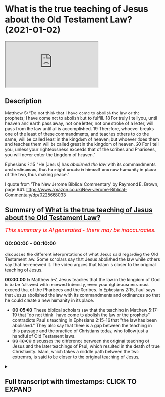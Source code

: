 # What is the true teaching of Jesus about the Old Testament Law? (2021-01-02)

<iframe loading='lazy' src='https://www.youtube.com/embed/yhJ_0dVmAEc'></iframe>

## Description

Matthew 5: 
“Do not think that I have come to abolish the law or the prophets; I have come not to abolish but to fulfill. 18 For truly I tell you, until heaven and earth pass away, not one letter, not one stroke of a letter, will pass from the law until all is accomplished. 19 Therefore, whoever breaks one of the least of these commandments, and teaches others to do the same, will be called least in the kingdom of heaven; but whoever does them and teaches them will be called great in the kingdom of heaven. 20 For I tell you, unless your righteousness exceeds that of the scribes and Pharisees, you will never enter the kingdom of heaven."

Ephesians 2:15
"He [Jesus] has *abolished the law* with its commandments and ordinances, that he might create in himself one new humanity in place of the two, thus making peace."

I quote from 'The New Jerome Biblical Commentary' by Raymond E. Brown, page 641. https://www.amazon.co.uk/New-Jerome-Biblical-Commentary/dp/0225668033

## Summary of [What is the true teaching of Jesus about the Old Testament Law?](https://www.youtube.com/watch?v=yhJ_0dVmAEc)


*<span style="color:red; font-size:125%">This summary is AI generated - there may be inaccuracies</span>. [](/)*

### <a onclick="modifyYTiframeseektime('0')">00:00:00</a> - <a onclick="modifyYTiframeseektime('600')">00:10:00</a>

 discusses the different interpretations of what Jesus said regarding the Old Testament law. Some scholars say that Jesus abolished the law while others say that he renewed it. The video argues that Islam is closer to the original teaching of Jesus.

**<a onclick="modifyYTiframeseektime('0')">00:00:00</a>** In Matthew 5-7, Jesus teaches that the law in the kingdom of God is to be followed with renewed intensity, even your righteousness must exceed that of the Pharisees and the Scribes. In Ephesians 2:15, Paul says that Jesus abolished the law with its commandments and ordinances so that he could create a new humanity in its place.
* **<a onclick="modifyYTiframeseektime('300')">00:05:00</a>** These biblical scholars say that the teaching in Matthew 5:17-19 that "do not think I have come to abolish the law or the prophets" contradicts Paul's teaching in Ephesians 2:15-16 that "the law has been abolished." They also say that there is a gap between the teaching in this passage and the practice of Christians today, who follow just a handful of Old Testament laws.
* **<a onclick="modifyYTiframeseektime('600')">00:10:00</a>** discusses the difference between the original teaching of Jesus and the later teachings of Paul, which resulted in the death of true Christianity. Islam, which takes a middle path between the two extremes, is said to be closer to the original teaching of Jesus.

<details><summary><h2>Full transcript with timestamps: CLICK TO EXPAND</h2></summary>

<a onclick="modifyYTiframeseektime('1')">0:00:01</a> hello and in this episode i want to ask  
<a onclick="modifyYTiframeseektime('4')">0:00:04</a> what is the true teaching of jesus  
<a onclick="modifyYTiframeseektime('7')">0:00:07</a> about the law the jewish lord this  
<a onclick="modifyYTiframeseektime('10')">0:00:10</a> is also called the torah which  
<a onclick="modifyYTiframeseektime('14')">0:00:14</a> was revealed to moses on mount sinai  
<a onclick="modifyYTiframeseektime('17')">0:00:17</a> containing  
<a onclick="modifyYTiframeseektime('18')">0:00:18</a> 613 commandments of the law  
<a onclick="modifyYTiframeseektime('21')">0:00:21</a> and of course jews have looked to to  
<a onclick="modifyYTiframeseektime('23')">0:00:23</a> this uh to obey these commandments  
<a onclick="modifyYTiframeseektime('25')">0:00:25</a> ever since then and what did jesus teach  
<a onclick="modifyYTiframeseektime('28')">0:00:28</a> about  
<a onclick="modifyYTiframeseektime('28')">0:00:28</a> obedience to the the laws because  
<a onclick="modifyYTiframeseektime('31')">0:00:31</a> today's christians  
<a onclick="modifyYTiframeseektime('32')">0:00:32</a> uh obey very few if any of them perhaps  
<a onclick="modifyYTiframeseektime('35')">0:00:35</a> the ten commandments maybe  
<a onclick="modifyYTiframeseektime('36')">0:00:36</a> uh but certainly not all 613  
<a onclick="modifyYTiframeseektime('40')">0:00:40</a> and also uh after looking at what jesus  
<a onclick="modifyYTiframeseektime('42')">0:00:42</a> taught i want to look at what paul  
<a onclick="modifyYTiframeseektime('44')">0:00:44</a> taught in the new testament  
<a onclick="modifyYTiframeseektime('46')">0:00:46</a> and then briefly consider what the quran  
<a onclick="modifyYTiframeseektime('48')">0:00:48</a> has to say  
<a onclick="modifyYTiframeseektime('49')">0:00:49</a> about the matter so if we look at the  
<a onclick="modifyYTiframeseektime('51')">0:00:51</a> gospel of matthew  
<a onclick="modifyYTiframeseektime('53')">0:00:53</a> chapter 5 jesus is presented  
<a onclick="modifyYTiframeseektime('56')">0:00:56</a> as teaching the following verse 17  
<a onclick="modifyYTiframeseektime('59')">0:00:59</a> onwards  
<a onclick="modifyYTiframeseektime('61')">0:01:01</a> do not think that i have come to abolish  
<a onclick="modifyYTiframeseektime('63')">0:01:03</a> the law  
<a onclick="modifyYTiframeseektime('64')">0:01:04</a> or the prophets i have not come to  
<a onclick="modifyYTiframeseektime('66')">0:01:06</a> abolish but to fulfill  
<a onclick="modifyYTiframeseektime('69')">0:01:09</a> for i for truly i tell you until heaven  
<a onclick="modifyYTiframeseektime('71')">0:01:11</a> and earth pass away  
<a onclick="modifyYTiframeseektime('73')">0:01:13</a> not one letter not one stroke of a  
<a onclick="modifyYTiframeseektime('76')">0:01:16</a> letter  
<a onclick="modifyYTiframeseektime('76')">0:01:16</a> will pass from the law until all is  
<a onclick="modifyYTiframeseektime('79')">0:01:19</a> accomplished  
<a onclick="modifyYTiframeseektime('80')">0:01:20</a> therefore whoever breaks one of the  
<a onclick="modifyYTiframeseektime('83')">0:01:23</a> least of these commandments  
<a onclick="modifyYTiframeseektime('84')">0:01:24</a> and teaches others to do the same will  
<a onclick="modifyYTiframeseektime('87')">0:01:27</a> be called  
<a onclick="modifyYTiframeseektime('88')">0:01:28</a> least in the kingdom of heaven but  
<a onclick="modifyYTiframeseektime('91')">0:01:31</a> whoever does them  
<a onclick="modifyYTiframeseektime('92')">0:01:32</a> and teaches them will be called great in  
<a onclick="modifyYTiframeseektime('94')">0:01:34</a> the kingdom of heaven  
<a onclick="modifyYTiframeseektime('96')">0:01:36</a> for i tell you unless your righteousness  
<a onclick="modifyYTiframeseektime('99')">0:01:39</a> exceeds that of the scribes  
<a onclick="modifyYTiframeseektime('101')">0:01:41</a> and pharisees you will never enter the  
<a onclick="modifyYTiframeseektime('104')">0:01:44</a> kingdom of heaven  
<a onclick="modifyYTiframeseektime('106')">0:01:46</a> now this passage is in the famous sermon  
<a onclick="modifyYTiframeseektime('110')">0:01:50</a> on the mount in matthew's gospel that's  
<a onclick="modifyYTiframeseektime('112')">0:01:52</a> matthew 5 through  
<a onclick="modifyYTiframeseektime('113')">0:01:53</a> to 7. so it seems pretty clear there  
<a onclick="modifyYTiframeseektime('115')">0:01:55</a> that the law  
<a onclick="modifyYTiframeseektime('116')">0:01:56</a> in the kingdom of god is to be followed  
<a onclick="modifyYTiframeseektime('119')">0:01:59</a> with a renewed intensity  
<a onclick="modifyYTiframeseektime('121')">0:02:01</a> even your righteousness must exceed that  
<a onclick="modifyYTiframeseektime('122')">0:02:02</a> of the pharisees and the scribes  
<a onclick="modifyYTiframeseektime('125')">0:02:05</a> and until heaven until the physical  
<a onclick="modifyYTiframeseektime('127')">0:02:07</a> passing away of the universe  
<a onclick="modifyYTiframeseektime('129')">0:02:09</a> itself not one jot or tittle  
<a onclick="modifyYTiframeseektime('132')">0:02:12</a> uh in the uh more more literal english  
<a onclick="modifyYTiframeseektime('135')">0:02:15</a> will pass  
<a onclick="modifyYTiframeseektime('136')">0:02:16</a> from the law itself so this means you  
<a onclick="modifyYTiframeseektime('139')">0:02:19</a> know for christians  
<a onclick="modifyYTiframeseektime('140')">0:02:20</a> or disciples of jesus you must obey the  
<a onclick="modifyYTiframeseektime('142')">0:02:22</a> law  
<a onclick="modifyYTiframeseektime('144')">0:02:24</a> now at the end of jesus ministry uh in  
<a onclick="modifyYTiframeseektime('146')">0:02:26</a> his last  
<a onclick="modifyYTiframeseektime('147')">0:02:27</a> uh recorded sermon to the crowds  
<a onclick="modifyYTiframeseektime('150')">0:02:30</a> according to matthew's gospel  
<a onclick="modifyYTiframeseektime('152')">0:02:32</a> this is matthew 23  
<a onclick="modifyYTiframeseektime('155')">0:02:35</a> jesus had this to say as well about the  
<a onclick="modifyYTiframeseektime('157')">0:02:37</a> law  
<a onclick="modifyYTiframeseektime('159')">0:02:39</a> jesus said to the said to the crowds and  
<a onclick="modifyYTiframeseektime('162')">0:02:42</a> to his disciples  
<a onclick="modifyYTiframeseektime('163')">0:02:43</a> the scribes and the pharisees sit on  
<a onclick="modifyYTiframeseektime('166')">0:02:46</a> moses's seat  
<a onclick="modifyYTiframeseektime('168')">0:02:48</a> that means they um they teach the law  
<a onclick="modifyYTiframeseektime('172')">0:02:52</a> therefore do whatever they teach you  
<a onclick="modifyYTiframeseektime('175')">0:02:55</a> and follow it but do not do as they do  
<a onclick="modifyYTiframeseektime('178')">0:02:58</a> for they do not practice what they  
<a onclick="modifyYTiframeseektime('180')">0:03:00</a> preach so here jesus is endorsing the  
<a onclick="modifyYTiframeseektime('182')">0:03:02</a> pharisees interpretation of the torah  
<a onclick="modifyYTiframeseektime('185')">0:03:05</a> and his disciples should follow their  
<a onclick="modifyYTiframeseektime('187')">0:03:07</a> teaching but of course their practice is  
<a onclick="modifyYTiframeseektime('189')">0:03:09</a> hypocritical they they're double  
<a onclick="modifyYTiframeseektime('190')">0:03:10</a> standard  
<a onclick="modifyYTiframeseektime('191')">0:03:11</a> so you don't do that but you practice  
<a onclick="modifyYTiframeseektime('193')">0:03:13</a> and follow what they teach  
<a onclick="modifyYTiframeseektime('195')">0:03:15</a> and then later in the same sermon in  
<a onclick="modifyYTiframeseektime('197')">0:03:17</a> verse 23 jesus  
<a onclick="modifyYTiframeseektime('199')">0:03:19</a> says woe to you scribes and pharisees  
<a onclick="modifyYTiframeseektime('202')">0:03:22</a> hypocrites for you tithe mint dil and  
<a onclick="modifyYTiframeseektime('205')">0:03:25</a> cumin  
<a onclick="modifyYTiframeseektime('206')">0:03:26</a> and have neglected the weightier matters  
<a onclick="modifyYTiframeseektime('209')">0:03:29</a> of the law  
<a onclick="modifyYTiframeseektime('209')">0:03:29</a> justice mercy and faith it is these  
<a onclick="modifyYTiframeseektime('213')">0:03:33</a> you ought to have practiced without  
<a onclick="modifyYTiframeseektime('216')">0:03:36</a> neglecting  
<a onclick="modifyYTiframeseektime('217')">0:03:37</a> the others so here we have the law is  
<a onclick="modifyYTiframeseektime('220')">0:03:40</a> interpreted by in a typical rabbinic  
<a onclick="modifyYTiframeseektime('221')">0:03:41</a> fashion jesus emphasizing some  
<a onclick="modifyYTiframeseektime('223')">0:03:43</a> principles of the torah  
<a onclick="modifyYTiframeseektime('225')">0:03:45</a> over others but he does say don't  
<a onclick="modifyYTiframeseektime('228')">0:03:48</a> neglect the others  
<a onclick="modifyYTiframeseektime('229')">0:03:49</a> so there's no sense here that anything  
<a onclick="modifyYTiframeseektime('231')">0:03:51</a> in the law has been abolished or in any  
<a onclick="modifyYTiframeseektime('233')">0:03:53</a> way  
<a onclick="modifyYTiframeseektime('234')">0:03:54</a> nullified or abrogated at all  
<a onclick="modifyYTiframeseektime('237')">0:03:57</a> um so that's jesus  
<a onclick="modifyYTiframeseektime('240')">0:04:00</a> so let's turn now to paul and see what  
<a onclick="modifyYTiframeseektime('244')">0:04:04</a> he has to say  
<a onclick="modifyYTiframeseektime('245')">0:04:05</a> about the law now paul has a lot to say  
<a onclick="modifyYTiframeseektime('247')">0:04:07</a> on the law in romans particularly in  
<a onclick="modifyYTiframeseektime('249')">0:04:09</a> galatians and  
<a onclick="modifyYTiframeseektime('250')">0:04:10</a> here and there everywhere and there's a  
<a onclick="modifyYTiframeseektime('252')">0:04:12</a> lot of scholarly  
<a onclick="modifyYTiframeseektime('253')">0:04:13</a> argument and controversy about how to  
<a onclick="modifyYTiframeseektime('255')">0:04:15</a> interpret what he means  
<a onclick="modifyYTiframeseektime('257')">0:04:17</a> but i i want to focus on a particular  
<a onclick="modifyYTiframeseektime('259')">0:04:19</a> passage which i think is unambiguous  
<a onclick="modifyYTiframeseektime('262')">0:04:22</a> in paul's letter to the ephesians  
<a onclick="modifyYTiframeseektime('264')">0:04:24</a> chapter 2  
<a onclick="modifyYTiframeseektime('265')">0:04:25</a> verse 15.  
<a onclick="modifyYTiframeseektime('268')">0:04:28</a> where he says about jesus he has  
<a onclick="modifyYTiframeseektime('271')">0:04:31</a> abolished the law  
<a onclick="modifyYTiframeseektime('272')">0:04:32</a> with its commandments and ordinances so  
<a onclick="modifyYTiframeseektime('275')">0:04:35</a> that he might  
<a onclick="modifyYTiframeseektime('276')">0:04:36</a> create in himself one new humanity in  
<a onclick="modifyYTiframeseektime('279')">0:04:39</a> place of the two  
<a onclick="modifyYTiframeseektime('280')">0:04:40</a> thus making peace and so on he's talking  
<a onclick="modifyYTiframeseektime('283')">0:04:43</a> here about how  
<a onclick="modifyYTiframeseektime('285')">0:04:45</a> the the dividing war as you would see it  
<a onclick="modifyYTiframeseektime('287')">0:04:47</a> between jew and gentile has been broken  
<a onclick="modifyYTiframeseektime('289')">0:04:49</a> down or destroyed this barrier has gone  
<a onclick="modifyYTiframeseektime('292')">0:04:52</a> but the point here  
<a onclick="modifyYTiframeseektime('293')">0:04:53</a> for our purposes he has abolished the  
<a onclick="modifyYTiframeseektime('296')">0:04:56</a> law with its commandment and ordinances  
<a onclick="modifyYTiframeseektime('299')">0:04:59</a> this is the mirror image the polar  
<a onclick="modifyYTiframeseektime('301')">0:05:01</a> opposite of what jesus says do not think  
<a onclick="modifyYTiframeseektime('303')">0:05:03</a> i have come to abolish the law  
<a onclick="modifyYTiframeseektime('305')">0:05:05</a> paul says he has come to abolish the law  
<a onclick="modifyYTiframeseektime('307')">0:05:07</a> you you couldn't get it as  
<a onclick="modifyYTiframeseektime('309')">0:05:09</a> uh contrast and contradiction between  
<a onclick="modifyYTiframeseektime('313')">0:05:13</a> matthews jesus um what paul teaches in  
<a onclick="modifyYTiframeseektime('316')">0:05:16</a> ephesians before i come to uh what the  
<a onclick="modifyYTiframeseektime('320')">0:05:20</a> quran  
<a onclick="modifyYTiframeseektime('321')">0:05:21</a> might say on this i just want to share  
<a onclick="modifyYTiframeseektime('323')">0:05:23</a> with you what  
<a onclick="modifyYTiframeseektime('325')">0:05:25</a> um top biblical scholars uh have said or  
<a onclick="modifyYTiframeseektime('328')">0:05:28</a> some top biblical scholars have said  
<a onclick="modifyYTiframeseektime('329')">0:05:29</a> about this very problem  
<a onclick="modifyYTiframeseektime('331')">0:05:31</a> and i want to reference this huge tome  
<a onclick="modifyYTiframeseektime('334')">0:05:34</a> it's called the new jerome biblical  
<a onclick="modifyYTiframeseektime('336')">0:05:36</a> commentary  
<a onclick="modifyYTiframeseektime('337')">0:05:37</a> edited by raymond brown and others this  
<a onclick="modifyYTiframeseektime('339')">0:05:39</a> is actually from my student days at  
<a onclick="modifyYTiframeseektime('341')">0:05:41</a> university  
<a onclick="modifyYTiframeseektime('343')">0:05:43</a> this is a text that i used now this is  
<a onclick="modifyYTiframeseektime('345')">0:05:45</a> not any old commentary  
<a onclick="modifyYTiframeseektime('348')">0:05:48</a> this is a roman catholic commentary and  
<a onclick="modifyYTiframeseektime('350')">0:05:50</a> it contains uh  
<a onclick="modifyYTiframeseektime('352')">0:05:52</a> on the uh inside cover the imprimiter  
<a onclick="modifyYTiframeseektime('355')">0:05:55</a> and primitive is an official declaration  
<a onclick="modifyYTiframeseektime('357')">0:05:57</a> by the roman catholic church  
<a onclick="modifyYTiframeseektime('359')">0:05:59</a> that this is a prude for publication so  
<a onclick="modifyYTiframeseektime('361')">0:06:01</a> this is an official roman catholic  
<a onclick="modifyYTiframeseektime('363')">0:06:03</a> doctrine uh document and on the uh in  
<a onclick="modifyYTiframeseektime('366')">0:06:06</a> the contents page  
<a onclick="modifyYTiframeseektime('368')">0:06:08</a> it has a forward two forwards by two  
<a onclick="modifyYTiframeseektime('371')">0:06:11</a> cardinals of the church so they're the  
<a onclick="modifyYTiframeseektime('373')">0:06:13</a> highest authorities in the church  
<a onclick="modifyYTiframeseektime('375')">0:06:15</a> under the pope cardinal uh martini  
<a onclick="modifyYTiframeseektime('378')">0:06:18</a> and cardinal beer have both written  
<a onclick="modifyYTiframeseektime('380')">0:06:20</a> forwards or introductions  
<a onclick="modifyYTiframeseektime('382')">0:06:22</a> to this so this is a kind of official  
<a onclick="modifyYTiframeseektime('385')">0:06:25</a> roman catholic  
<a onclick="modifyYTiframeseektime('386')">0:06:26</a> text and uh the people on it  
<a onclick="modifyYTiframeseektime('390')">0:06:30</a> uh who are edited raymond brown joseph  
<a onclick="modifyYTiframeseektime('392')">0:06:32</a> it's meyer  
<a onclick="modifyYTiframeseektime('394')">0:06:34</a> are both um catholic priests and raymond  
<a onclick="modifyYTiframeseektime('397')">0:06:37</a> brown i heard lecture  
<a onclick="modifyYTiframeseektime('398')">0:06:38</a> at oxford university once so on this  
<a onclick="modifyYTiframeseektime('401')">0:06:41</a> passage  
<a onclick="modifyYTiframeseektime('402')">0:06:42</a> in matthew's gospel chapter 5  
<a onclick="modifyYTiframeseektime('405')">0:06:45</a> verse 17 onwards i'll just read to you  
<a onclick="modifyYTiframeseektime('408')">0:06:48</a> what  
<a onclick="modifyYTiframeseektime('408')">0:06:48</a> they say because it actually makes  
<a onclick="modifyYTiframeseektime('411')">0:06:51</a> reference to islam as well  
<a onclick="modifyYTiframeseektime('412')">0:06:52</a> fascinating so remember jesus says in  
<a onclick="modifyYTiframeseektime('415')">0:06:55</a> matthew 5  
<a onclick="modifyYTiframeseektime('416')">0:06:56</a> do not think i have come to abolish the  
<a onclick="modifyYTiframeseektime('418')">0:06:58</a> law or the prophets  
<a onclick="modifyYTiframeseektime('420')">0:07:00</a> and these official catholic  
<a onclick="modifyYTiframeseektime('423')">0:07:03</a> biblical scholars say these verses give  
<a onclick="modifyYTiframeseektime('426')">0:07:06</a> the basic  
<a onclick="modifyYTiframeseektime('427')">0:07:07</a> legal principles of the sermon the  
<a onclick="modifyYTiframeseektime('429')">0:07:09</a> sermon on the mount  
<a onclick="modifyYTiframeseektime('431')">0:07:11</a> they are the most controversial verses  
<a onclick="modifyYTiframeseektime('433')">0:07:13</a> in matthew and there is no consensus on  
<a onclick="modifyYTiframeseektime('436')">0:07:16</a> their interpretation  
<a onclick="modifyYTiframeseektime('437')">0:07:17</a> the interpreter must try to state the  
<a onclick="modifyYTiframeseektime('439')">0:07:19</a> problem clearly  
<a onclick="modifyYTiframeseektime('440')">0:07:20</a> and to provide a historically honest  
<a onclick="modifyYTiframeseektime('442')">0:07:22</a> judgment even at the price  
<a onclick="modifyYTiframeseektime('444')">0:07:24</a> of theological tidiness see this is what  
<a onclick="modifyYTiframeseektime('447')">0:07:27</a> i like about these scholars  
<a onclick="modifyYTiframeseektime('449')">0:07:29</a> even though they're committed christians  
<a onclick="modifyYTiframeseektime('450')">0:07:30</a> they're priests they're speaking on  
<a onclick="modifyYTiframeseektime('451')">0:07:31</a> behalf of the church at the highest  
<a onclick="modifyYTiframeseektime('453')">0:07:33</a> levels  
<a onclick="modifyYTiframeseektime('454')">0:07:34</a> they want to be honest okay they're not  
<a onclick="modifyYTiframeseektime('456')">0:07:36</a> trying to cover over or pretend  
<a onclick="modifyYTiframeseektime('459')">0:07:39</a> uh that jesus said something other than  
<a onclick="modifyYTiframeseektime('460')">0:07:40</a> he does and typically in my view  
<a onclick="modifyYTiframeseektime('462')">0:07:42</a> christians tend to  
<a onclick="modifyYTiframeseektime('464')">0:07:44</a> be very try to cover over this passage  
<a onclick="modifyYTiframeseektime('467')">0:07:47</a> and pretend it doesn't say what it  
<a onclick="modifyYTiframeseektime('468')">0:07:48</a> obviously does say  
<a onclick="modifyYTiframeseektime('470')">0:07:50</a> and so let's continue the problem arises  
<a onclick="modifyYTiframeseektime('472')">0:07:52</a> because the plain sense of the words  
<a onclick="modifyYTiframeseektime('475')">0:07:55</a> is that jesus affirms the abiding  
<a onclick="modifyYTiframeseektime('478')">0:07:58</a> validity of the torah  
<a onclick="modifyYTiframeseektime('480')">0:08:00</a> but this contradicts paul e.g  
<a onclick="modifyYTiframeseektime('484')">0:08:04</a> galatians 2 15 16 romans 3 21-31  
<a onclick="modifyYTiframeseektime('489')">0:08:09</a> moreover no major christian church  
<a onclick="modifyYTiframeseektime('492')">0:08:12</a> requires observance of  
<a onclick="modifyYTiframeseektime('493')">0:08:13</a> all 613 precepts of the old testament  
<a onclick="modifyYTiframeseektime('497')">0:08:17</a> law  
<a onclick="modifyYTiframeseektime('498')">0:08:18</a> ethical and ceremonial but only the  
<a onclick="modifyYTiframeseektime('501')">0:08:21</a> ethical commandments such as the  
<a onclick="modifyYTiframeseektime('502')">0:08:22</a> decalogue that's the ten commandments  
<a onclick="modifyYTiframeseektime('505')">0:08:25</a> and the commandments to love god and  
<a onclick="modifyYTiframeseektime('507')">0:08:27</a> neighbor which is in leviticus and  
<a onclick="modifyYTiframeseektime('508')">0:08:28</a> deuteronomy  
<a onclick="modifyYTiframeseektime('510')">0:08:30</a> thus there is a gap between the teaching  
<a onclick="modifyYTiframeseektime('512')">0:08:32</a> here  
<a onclick="modifyYTiframeseektime('513')">0:08:33</a> in this passage in matthew and the  
<a onclick="modifyYTiframeseektime('515')">0:08:35</a> teaching and practice of the churches  
<a onclick="modifyYTiframeseektime('518')">0:08:38</a> the position adopted here is the  
<a onclick="modifyYTiframeseektime('520')">0:08:40</a> following there are  
<a onclick="modifyYTiframeseektime('521')">0:08:41</a> there are contradictions within the new  
<a onclick="modifyYTiframeseektime('524')">0:08:44</a> testament on penultimate matters  
<a onclick="modifyYTiframeseektime('527')">0:08:47</a> by penalty matters they mean on things  
<a onclick="modifyYTiframeseektime('529')">0:08:49</a> that are just not ultimate  
<a onclick="modifyYTiframeseektime('530')">0:08:50</a> importance but just short of that of  
<a onclick="modifyYTiframeseektime('532')">0:08:52</a> secondary ultimate importance  
<a onclick="modifyYTiframeseektime('534')">0:08:54</a> so it's frankly acknowledging that there  
<a onclick="modifyYTiframeseektime('536')">0:08:56</a> are contradictions  
<a onclick="modifyYTiframeseektime('538')">0:08:58</a> and that jesus teaching  
<a onclick="modifyYTiframeseektime('541')">0:09:01</a> in this passage contradicts paul  
<a onclick="modifyYTiframeseektime('546')">0:09:06</a> then just to continue this whole passage  
<a onclick="modifyYTiframeseektime('548')">0:09:08</a> is extraordinary  
<a onclick="modifyYTiframeseektime('550')">0:09:10</a> um and then it says  
<a onclick="modifyYTiframeseektime('553')">0:09:13</a> that the uh the verses in this passage  
<a onclick="modifyYTiframeseektime('557')">0:09:17</a> reflect the outlook of jewish  
<a onclick="modifyYTiframeseektime('559')">0:09:19</a> christianity  
<a onclick="modifyYTiframeseektime('561')">0:09:21</a> which as a separate movement was  
<a onclick="modifyYTiframeseektime('563')">0:09:23</a> eventually defeated  
<a onclick="modifyYTiframeseektime('564')">0:09:24</a> by paulinism paulism is paul's own views  
<a onclick="modifyYTiframeseektime('568')">0:09:28</a> and died out perhaps to be reborn in a  
<a onclick="modifyYTiframeseektime('572')">0:09:32</a> different form  
<a onclick="modifyYTiframeseektime('572')">0:09:32</a> as islam wow that that's quite  
<a onclick="modifyYTiframeseektime('576')">0:09:36</a> quite a confession that the jewish jesus  
<a onclick="modifyYTiframeseektime('578')">0:09:38</a> is teaching  
<a onclick="modifyYTiframeseektime('579')">0:09:39</a> in matthew's gospel uh was ultimately  
<a onclick="modifyYTiframeseektime('582')">0:09:42</a> defeated by paul's teaching in ephesians  
<a onclick="modifyYTiframeseektime('584')">0:09:44</a> the law has been up that's why  
<a onclick="modifyYTiframeseektime('585')">0:09:45</a> christians don't follow the law  
<a onclick="modifyYTiframeseektime('586')">0:09:46</a> uh today they followed just perhaps a  
<a onclick="modifyYTiframeseektime('588')">0:09:48</a> handful of laws from the ten  
<a onclick="modifyYTiframeseektime('590')">0:09:50</a> commandments and ignore all the others  
<a onclick="modifyYTiframeseektime('592')">0:09:52</a> the laws about not eating pork uh the  
<a onclick="modifyYTiframeseektime('594')">0:09:54</a> laws about circumcision  
<a onclick="modifyYTiframeseektime('596')">0:09:56</a> uh the laws about a whole range of  
<a onclick="modifyYTiframeseektime('598')">0:09:58</a> things that they they they consider  
<a onclick="modifyYTiframeseektime('599')">0:09:59</a> this abolish because paul says so  
<a onclick="modifyYTiframeseektime('602')">0:10:02</a> but this original jewish christianity  
<a onclick="modifyYTiframeseektime('606')">0:10:06</a> was eventually defeated by paul's views  
<a onclick="modifyYTiframeseektime('609')">0:10:09</a> and died out  
<a onclick="modifyYTiframeseektime('610')">0:10:10</a> as we know it did perhaps to be reborn  
<a onclick="modifyYTiframeseektime('613')">0:10:13</a> in a different form as islam isn't it  
<a onclick="modifyYTiframeseektime('616')">0:10:16</a> interesting  
<a onclick="modifyYTiframeseektime('617')">0:10:17</a> so they say there's in a sense you one  
<a onclick="modifyYTiframeseektime('619')">0:10:19</a> could say to simplify  
<a onclick="modifyYTiframeseektime('621')">0:10:21</a> that the teaching of jesus here finds  
<a onclick="modifyYTiframeseektime('623')">0:10:23</a> its ultimate uh  
<a onclick="modifyYTiframeseektime('625')">0:10:25</a> presence in today's world in islam  
<a onclick="modifyYTiframeseektime('628')">0:10:28</a> not in the churches isn't that  
<a onclick="modifyYTiframeseektime('630')">0:10:30</a> interesting remember this is an official  
<a onclick="modifyYTiframeseektime('631')">0:10:31</a> roman catholic doctrine  
<a onclick="modifyYTiframeseektime('633')">0:10:33</a> endorsed at the highest levels  
<a onclick="modifyYTiframeseektime('636')">0:10:36</a> um so what does the quran say so  
<a onclick="modifyYTiframeseektime('640')">0:10:40</a> we have two extreme but we have two  
<a onclick="modifyYTiframeseektime('642')">0:10:42</a> extreme views here  
<a onclick="modifyYTiframeseektime('643')">0:10:43</a> at the extremes we have the view on the  
<a onclick="modifyYTiframeseektime('645')">0:10:45</a> one hand of jesus in matthew  
<a onclick="modifyYTiframeseektime('648')">0:10:48</a> that in the kingdom of god which jesus  
<a onclick="modifyYTiframeseektime('650')">0:10:50</a> was calling people to enter remember  
<a onclick="modifyYTiframeseektime('653')">0:10:53</a> this wasn't the old covenant this was  
<a onclick="modifyYTiframeseektime('656')">0:10:56</a> what jesus was preaching if you look at  
<a onclick="modifyYTiframeseektime('657')">0:10:57</a> matthew mark and luke this was the  
<a onclick="modifyYTiframeseektime('659')">0:10:59</a> substance of his message calling people  
<a onclick="modifyYTiframeseektime('661')">0:11:01</a> to believe in the god is bringing a new  
<a onclick="modifyYTiframeseektime('663')">0:11:03</a> thing into being  
<a onclick="modifyYTiframeseektime('665')">0:11:05</a> through the kingdom of god and in that  
<a onclick="modifyYTiframeseektime('668')">0:11:08</a> kingdom  
<a onclick="modifyYTiframeseektime('669')">0:11:09</a> there is an intensified renewed  
<a onclick="modifyYTiframeseektime('671')">0:11:11</a> obedience to the torah  
<a onclick="modifyYTiframeseektime('673')">0:11:13</a> which of course christians don't follow  
<a onclick="modifyYTiframeseektime('675')">0:11:15</a> anymore  
<a onclick="modifyYTiframeseektime('676')">0:11:16</a> paul says the opposite that he has  
<a onclick="modifyYTiframeseektime('679')">0:11:19</a> abolished he  
<a onclick="modifyYTiframeseektime('680')">0:11:20</a> jesus has abolished the law with its  
<a onclick="modifyYTiframeseektime('682')">0:11:22</a> commandments  
<a onclick="modifyYTiframeseektime('683')">0:11:23</a> and what does the quran say well  
<a onclick="modifyYTiframeseektime('686')">0:11:26</a> strangely  
<a onclick="modifyYTiframeseektime('687')">0:11:27</a> it takes a middle path in chapter  
<a onclick="modifyYTiframeseektime('691')">0:11:31</a> 3 verse 50 it has jesus say i have come  
<a onclick="modifyYTiframeseektime('695')">0:11:35</a> to confirm the truth of the torah which  
<a onclick="modifyYTiframeseektime('698')">0:11:38</a> preceded me  
<a onclick="modifyYTiframeseektime('700')">0:11:40</a> and to make some things lawful to you  
<a onclick="modifyYTiframeseektime('702')">0:11:42</a> which used to be  
<a onclick="modifyYTiframeseektime('703')">0:11:43</a> forbidden interesting  
<a onclick="modifyYTiframeseektime('707')">0:11:47</a> so jesus affirms the torah continuing  
<a onclick="modifyYTiframeseektime('709')">0:11:49</a> validity of it  
<a onclick="modifyYTiframeseektime('710')">0:11:50</a> but there are some things which  
<a onclick="modifyYTiframeseektime('714')">0:11:54</a> used to be forbidden that he makes  
<a onclick="modifyYTiframeseektime('717')">0:11:57</a> lawful very interesting so it's neither  
<a onclick="modifyYTiframeseektime('720')">0:12:00</a> the extreme of matthew who says that you  
<a onclick="modifyYTiframeseektime('723')">0:12:03</a> obey all of the law if you're a disciple  
<a onclick="modifyYTiframeseektime('725')">0:12:05</a> of jesus nor paul says you don't obey  
<a onclick="modifyYTiframeseektime('726')">0:12:06</a> any of it  
<a onclick="modifyYTiframeseektime('727')">0:12:07</a> in effect has been abolished but you the  
<a onclick="modifyYTiframeseektime('729')">0:12:09</a> law  
<a onclick="modifyYTiframeseektime('730')">0:12:10</a> is invalid it is still uh in force  
<a onclick="modifyYTiframeseektime('733')">0:12:13</a> some bits and pieces of the law have  
<a onclick="modifyYTiframeseektime('735')">0:12:15</a> been made lawful  
<a onclick="modifyYTiframeseektime('737')">0:12:17</a> to you as to what those uh elements are  
<a onclick="modifyYTiframeseektime('740')">0:12:20</a> that's another subject it seems to be  
<a onclick="modifyYTiframeseektime('744')">0:12:24</a> um a fascinating middle path between the  
<a onclick="modifyYTiframeseektime('747')">0:12:27</a> two  
<a onclick="modifyYTiframeseektime('747')">0:12:27</a> extremes and um i'll leave you  
<a onclick="modifyYTiframeseektime('750')">0:12:30</a> uh to decide what the truth of the  
<a onclick="modifyYTiframeseektime('753')">0:12:33</a> matter is  
<a onclick="modifyYTiframeseektime('755')">0:12:35</a> but what it does show i think quite  
<a onclick="modifyYTiframeseektime('757')">0:12:37</a> clearly is and as the catholic  
<a onclick="modifyYTiframeseektime('759')">0:12:39</a> um commentary admits that christians  
<a onclick="modifyYTiframeseektime('761')">0:12:41</a> today  
<a onclick="modifyYTiframeseektime('762')">0:12:42</a> the churches today overwhelmingly do not  
<a onclick="modifyYTiframeseektime('765')">0:12:45</a> follow  
<a onclick="modifyYTiframeseektime('765')">0:12:45</a> the teaching of the plain teaching of  
<a onclick="modifyYTiframeseektime('767')">0:12:47</a> jesus in matthew's gospel in matthew 5  
<a onclick="modifyYTiframeseektime('769')">0:12:49</a> and matthew 23  
<a onclick="modifyYTiframeseektime('771')">0:12:51</a> they follow the teaching of paul which  
<a onclick="modifyYTiframeseektime('773')">0:12:53</a> basically has  
<a onclick="modifyYTiframeseektime('774')">0:12:54</a> has abolished the law in its and it's in  
<a onclick="modifyYTiframeseektime('776')">0:12:56</a> its entirety  
<a onclick="modifyYTiframeseektime('778')">0:12:58</a> um and and that is a problem for  
<a onclick="modifyYTiframeseektime('781')">0:13:01</a> christianity  
<a onclick="modifyYTiframeseektime('782')">0:13:02</a> islam comes well the quran comes quite  
<a onclick="modifyYTiframeseektime('785')">0:13:05</a> close i think closer to the teaching of  
<a onclick="modifyYTiframeseektime('786')">0:13:06</a> jesus  
<a onclick="modifyYTiframeseektime('788')">0:13:08</a> than christians do they christianity  
<a onclick="modifyYTiframeseektime('791')">0:13:11</a> sorry islam still requires circumcision  
<a onclick="modifyYTiframeseektime('794')">0:13:14</a> it still upholds the law on  
<a onclick="modifyYTiframeseektime('798')">0:13:18</a> the prohibition of eating certain kinds  
<a onclick="modifyYTiframeseektime('800')">0:13:20</a> of food eating blood  
<a onclick="modifyYTiframeseektime('801')">0:13:21</a> eating uh pork and so on that's uh also  
<a onclick="modifyYTiframeseektime('804')">0:13:24</a> taught by james  
<a onclick="modifyYTiframeseektime('805')">0:13:25</a> in the book of acts he upholds that law  
<a onclick="modifyYTiframeseektime('808')">0:13:28</a> uh at the council in acts 15  
<a onclick="modifyYTiframeseektime('810')">0:13:30</a> again christians have ignored that so um  
<a onclick="modifyYTiframeseektime('813')">0:13:33</a> we have a  
<a onclick="modifyYTiframeseektime('814')">0:13:34</a> pretty mess here about what's going on i  
<a onclick="modifyYTiframeseektime('817')">0:13:37</a> think  
<a onclick="modifyYTiframeseektime('817')">0:13:37</a> typically christians ignore the teaching  
<a onclick="modifyYTiframeseektime('819')">0:13:39</a> of matthew and they follow  
<a onclick="modifyYTiframeseektime('821')">0:13:41</a> paul um and the quran interestingly  
<a onclick="modifyYTiframeseektime('824')">0:13:44</a> stands closer to matthew uh and some may  
<a onclick="modifyYTiframeseektime('828')">0:13:48</a> think  
<a onclick="modifyYTiframeseektime('828')">0:13:48</a> closer to the historical jesus but i'll  
<a onclick="modifyYTiframeseektime('830')">0:13:50</a> leave that for you to decide  
<a onclick="modifyYTiframeseektime('832')">0:13:52</a> until next time  

</details>
